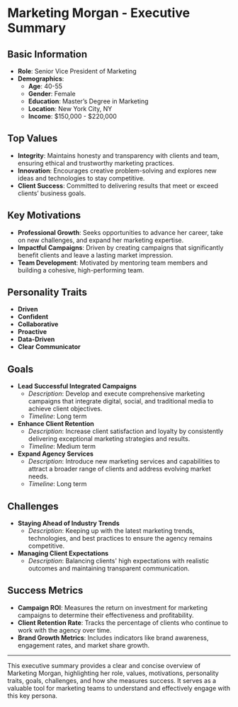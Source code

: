 # Marketing Morgan - Executive Summary

## Basic Information
- **Role**: Senior Vice President of Marketing
- **Demographics**:
  - **Age**: 40-55
  - **Gender**: Female
  - **Education**: Master’s Degree in Marketing
  - **Location**: New York City, NY
  - **Income**: $150,000 - $220,000

## Top Values
- **Integrity**: Maintains honesty and transparency with clients and team, ensuring ethical and trustworthy marketing practices.
- **Innovation**: Encourages creative problem-solving and explores new ideas and technologies to stay competitive.
- **Client Success**: Committed to delivering results that meet or exceed clients’ business goals.

## Key Motivations
- **Professional Growth**: Seeks opportunities to advance her career, take on new challenges, and expand her marketing expertise.
- **Impactful Campaigns**: Driven by creating campaigns that significantly benefit clients and leave a lasting market impression.
- **Team Development**: Motivated by mentoring team members and building a cohesive, high-performing team.

## Personality Traits
- **Driven**
- **Confident**
- **Collaborative**
- **Proactive**
- **Data-Driven**
- **Clear Communicator**

## Goals
- **Lead Successful Integrated Campaigns**
  - *Description*: Develop and execute comprehensive marketing campaigns that integrate digital, social, and traditional media to achieve client objectives.
  - *Timeline*: Long term
- **Enhance Client Retention**
  - *Description*: Increase client satisfaction and loyalty by consistently delivering exceptional marketing strategies and results.
  - *Timeline*: Medium term
- **Expand Agency Services**
  - *Description*: Introduce new marketing services and capabilities to attract a broader range of clients and address evolving market needs.
  - *Timeline*: Long term

## Challenges
- **Staying Ahead of Industry Trends**
  - *Description*: Keeping up with the latest marketing trends, technologies, and best practices to ensure the agency remains competitive.
- **Managing Client Expectations**
  - *Description*: Balancing clients' high expectations with realistic outcomes and maintaining transparent communication.

## Success Metrics
- **Campaign ROI**: Measures the return on investment for marketing campaigns to determine their effectiveness and profitability.
- **Client Retention Rate**: Tracks the percentage of clients who continue to work with the agency over time.
- **Brand Growth Metrics**: Includes indicators like brand awareness, engagement rates, and market share growth.

---

This executive summary provides a clear and concise overview of Marketing Morgan, highlighting her role, values, motivations, personality traits, goals, challenges, and how she measures success. It serves as a valuable tool for marketing teams to understand and effectively engage with this key persona.